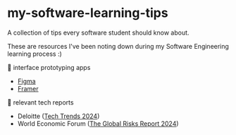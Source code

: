 # my-software-learning-tips
A collection of tips every software student should know about.

These are resources I've been noting down during my Software Engineering learning process :)

:construction: interface prototyping apps
- [Figma](https://www.figma.com/)
- [Framer](https://www.framer.com/)


:newspaper: relevant tech reports
- Deloitte ([Tech Trends 2024](https://www2.deloitte.com/ro/en/pages/about-deloitte/articles/deloitte-tech-trends-2024.html))
- World Economic Forum ([The Global Risks Report 2024](https://www3.weforum.org/docs/WEF_The_Global_Risks_Report_2024.pdf))
